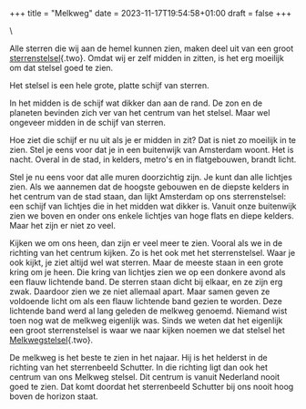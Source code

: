 +++
title = "Melkweg"
date = 2023-11-17T19:54:58+01:00
draft = false
+++

\

Alle sterren die wij aan de hemel kunnen zien, maken deel uit van een
groot [sterrenstelsel](sterrenstelsel.html){.two}. Omdat wij er zelf
midden in zitten, is het erg moeilijk om dat stelsel goed te zien.

Het stelsel is een hele grote, platte schijf van sterren.

In het midden is de schijf wat dikker dan aan de rand. De zon en de
planeten bevinden zich ver van het centrum van het stelsel. Maar wel
ongeveer midden in de schijf van sterren.

Hoe ziet die schijf er nu uit als je er midden in zit? Dat is niet zo
moeilijk in te zien. Stel je eens voor dat je in een buitenwijk van
Amsterdam woont. Het is nacht. Overal in de stad, in kelders, metro\'s
en in flatgebouwen, brandt licht.

Stel je nu eens voor dat alle muren doorzichtig zijn. Je kunt dan alle
lichtjes zien. Als we aannemen dat de hoogste gebouwen en de diepste
kelders in het centrum van de stad staan, dan lijkt Amsterdam op ons
sterrenstelsel: een schijf van lichtjes die in het midden wat dikker is.
Vanuit onze buitenwijk zien we boven en onder ons enkele lichtjes van
hoge flats en diepe kelders. Maar het zijn er niet zo veel.

Kijken we om ons heen, dan zijn er veel meer te zien. Vooral als we in
de richting van het centrum kijken. Zo is het ook met het
sterrenstelsel. Waar je ook kijkt, je ziet altijd wel wat sterren. Maar
de meeste staan in een grote kring om je heen. Die kring van lichtjes
zien we op een donkere avond als een flauw lichtende band. De sterren
staan dicht bij elkaar, en ze zijn erg zwak. Daardoor zien we ze niet
allemaal apart. Maar samen geven ze voldoende licht om als een flauw
lichtende band gezien te worden. Deze lichtende band werd al lang
geleden de melkweg genoemd. Niemand wist toen nog wat de melkweg
eigenlijk was. Sinds we weten dat het eigenlijk een groot sterrenstelsel
is waar we naar kijken noemen we dat stelsel het
[Melkwegstelsel](melkwegs.html){.two}.

De melkweg is het beste te zien in het najaar. Hij is het helderst in de
richting van het sterrenbeeld Schutter. In die richting ligt dan ook het
centrum van ons Melkweg stelsel. Dit centrum is vanuit Nederland nooit
goed te zien. Dat komt doordat het sterrenbeeld Schutter bij ons nooit
hoog boven de horizon staat.
